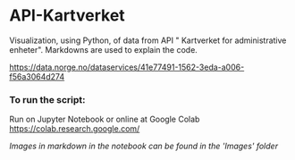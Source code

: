 # API-Kartverket
Visualization, using Python, of data from API " Kartverket for administrative enheter". Markdowns are used to explain the code.

https://data.norge.no/dataservices/41e77491-1562-3eda-a006-f56a3064d274


### To run the script:
Run on Jupyter Notebook or online at Google Colab https://colab.research.google.com/

*Images in markdown in the notebook can be found in the 'Images' folder*
